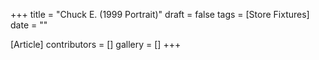 +++
title = "Chuck E. (1999 Portrait)"
draft = false
tags = [Store Fixtures]
date = ""

[Article]
contributors = []
gallery = []
+++